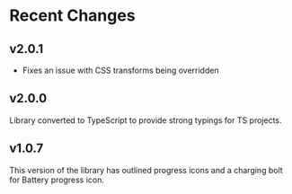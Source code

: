 # Recent Changes

## v2.0.1
- Fixes an issue with CSS transforms being overridden

## v2.0.0
Library converted to TypeScript to provide strong typings for TS projects.

## v1.0.7
This version of the library has outlined progress icons and a charging bolt for Battery progress icon.


